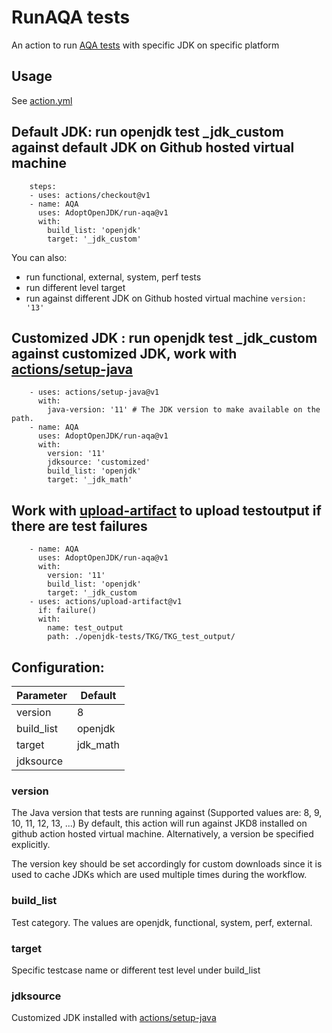 # RunAQA tests

An action to run [AQA tests](https://github.com/AdoptOpenJDK/openjdk-tests) with specific JDK on specific platform

## Usage

See [action.yml](https://github.com/AdoptOpenJDK/runaqa/blob/master/action.yml)

## Default JDK: run openjdk test _jdk_custom against default JDK on Github hosted virtual machine

```
    steps:
    - uses: actions/checkout@v1
    - name: AQA
      uses: AdoptOpenJDK/run-aqa@v1
      with: 
        build_list: 'openjdk'
        target: '_jdk_custom'
```
You can also:
  - run functional, external, system, perf tests
  - run different level target
  - run against different JDK on Github hosted virtual machine
     ```version: '13' ```

## Customized JDK : run openjdk test _jdk_custom against customized JDK, work with [actions/setup-java](https://github.com/actions/setup-java)

```
    - uses: actions/setup-java@v1
      with:
        java-version: '11' # The JDK version to make available on the path.
    - name: AQA
      uses: AdoptOpenJDK/run-aqa@v1
      with: 
        version: '11'
        jdksource: 'customized'
        build_list: 'openjdk'
        target: '_jdk_math'
 ```

## Work with [upload-artifact](https://github.com/actions/upload-artifact) to upload testoutput if there are test failures

```
    - name: AQA
      uses: AdoptOpenJDK/run-aqa@v1
      with: 
        version: '11'
        build_list: 'openjdk'
        target: '_jdk_custom
    - uses: actions/upload-artifact@v1
      if: failure()
      with:
        name: test_output
        path: ./openjdk-tests/TKG/TKG_test_output/
```
## Configuration:

| Parameter | Default |
| ------ | ------ |
| version | 8 |
| build_list | openjdk |
| target | jdk_math |
| jdksource |  |

### version
The Java version that tests are running against (Supported values are: 8, 9, 10, 11, 12, 13, ...)
By default, this action will run against JKD8 installed on github action hosted virtual machine. Alternatively, a version be specified explicitly.

The version key should be set accordingly for custom downloads since it is used to cache JDKs which are used multiple times during the workflow.


### build_list
Test category. The values are openjdk, functional, system, perf, external.

### target
Specific testcase name or different test level under build_list

### jdksource
Customized JDK installed with [actions/setup-java](https://github.com/actions/setup-java)
